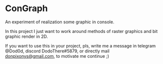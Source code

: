 # ConGraph
An experiment of realization some graphic in console.

In this project I just want to work around methods of raster graphics and bit graphic render in 2D.

If you want to use this in your project, pls, write me a message in telegram @Dod0d, discord DodoThere#5879, or directly mail donpixonys@gmail.com, to motivate me continue ;)
